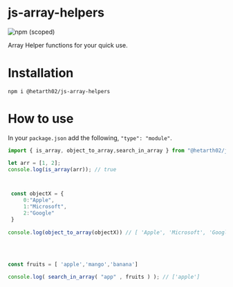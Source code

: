 # js-array-helpers
![npm (scoped)](https://img.shields.io/npm/v/@hetarth02/js-array-helpers?style=for-the-badge)

Array Helper functions for your quick use.

# Installation

```cd
npm i @hetarth02/js-array-helpers
```

# How to use

In your `package.json` add the following, `"type": "module"`.

```js
import { is_array, object_to_array,search_in_array } from "@hetarth02/js-array-helpers";

let arr = [1, 2];
console.log(is_array(arr)); // true



 const objectX = {
     0:"Apple",
     1:"Microsoft",
     2:"Google"
 }
 
console.log(object_to_array(objectX)) // [ 'Apple', 'Microsoft', 'Google' ]
 
 
 
 
const fruits = [ 'apple','mango','banana']

console.log( search_in_array( "app" , fruits ) ); // ['apple']

```
